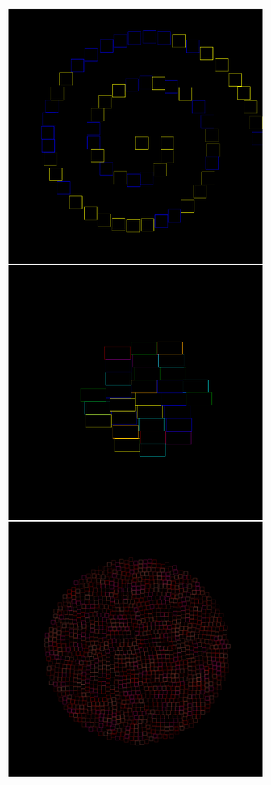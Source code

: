 ![alt text](Samples/20_tags_in_bigger_spiral.png)
![alt text](Samples/30_tags_in_standard_spiral.png)
![alt text](Samples/1500_tags.png)